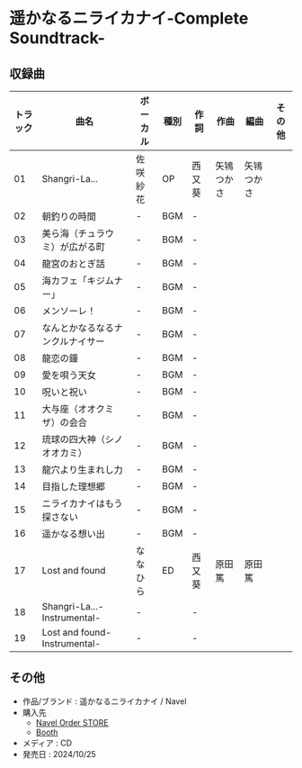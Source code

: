 # 遥かなるニライカナイ-Complete Soundtrack-

## 収録曲

| トラック | 曲名 | ボーカル | 種別 | 作詞 | 作曲 | 編曲 | その他 |
|---|---|---|---|---|---|---|---|
| 01 | Shangri-La... | 佐咲紗花 | OP | 西又葵 | 矢鴇つかさ | 矢鴇つかさ| | 
| 02 | 朝釣りの時間 | - | BGM | - | | | | 
| 03 | 美ら海（チュラウミ）が広がる町 | - | BGM | - | | | | 
| 04 | 龍宮のおとぎ話 | - | BGM | - | | | | 
| 05 | 海カフェ「キジムナー」| - | BGM | - | | | | 
| 06 | メンソーレ！| - | BGM | - | | | | 
| 07 | なんとかなるなるナンクルナイサー| - | BGM | - | | | | 
| 08 | 龍恋の鐘| - | BGM | - | | | | 
| 09 | 愛を唄う天女| - | BGM | - | | | | 
| 10 | 呪いと祝い| - | BGM | - | | | | 
| 11 | 大与座（オオクミザ）の会合| - | BGM | - | | | | 
| 12 | 琉球の四大神（シノオオカミ）| - | BGM | - | | | | 
| 13 | 龍穴より生まれし力| - | BGM | - | | | | 
| 14 | 目指した理想郷| - | BGM | - | | | | 
| 15 | ニライカナイはもう探さない| - | BGM | - | | | | 
| 16 | 遥かなる想い出| - | BGM | - | | | | 
| 17 | Lost and found| ななひら | ED | 西又葵 | 原田篤 | 原田篤 | | 
| 18 | Shangri-La...-Instrumental- | - | | - | | | | 
| 19 | Lost and found-Instrumental- | - | | - | | | | 

## その他

- 作品/ブランド : 遥かなるニライカナイ / Navel
- 購入先
    - [Navel Order STORE](https://navel-store.com/items/67135945df856738c12b13d5)
    - [Booth](https://citrus-company.booth.pm/items/6200887)
- メディア : CD
- 発売日 : 2024/10/25
